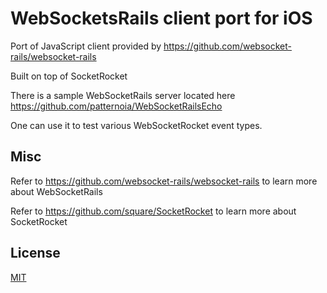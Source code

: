 # WebSocketsRails client port for iOS

Port of JavaScript client provided by https://github.com/websocket-rails/websocket-rails

Built on top of SocketRocket


There is a sample WebSocketRails server located here https://github.com/patternoia/WebSocketRailsEcho

One can use it to test various WebSocketRocket event types.

## Misc

Refer to https://github.com/websocket-rails/websocket-rails to learn more about WebSocketRails

Refer to https://github.com/square/SocketRocket to learn more about SocketRocket

## License

[MIT](./LICENSE)